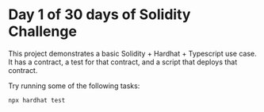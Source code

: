 # Day 1 of 30 days of Solidity Challenge

This project demonstrates a basic Solidity + Hardhat + Typescript use case. It has a contract, a test for that contract, and a script that deploys that contract.

Try running some of the following tasks:

```shell
npx hardhat test
```
